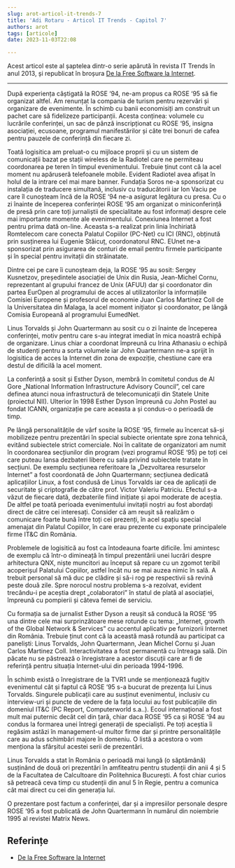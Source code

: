 ```yaml
---
slug: arot-articol-it-trends-7
title: 'Adi Rotaru - Articol IT Trends - Capitol 7'
authors: arot
tags: [articole]
date: 2023-11-03T22:08

---
```


Acest articol este al șaptelea dintr-o serie apărută în revista IT Trends
în anul 2013, și republicat în broșura
[De la Free Software la Internet](https://cronica-it.github.io/archive/assets/arot/Brosura_Alex_Rotaru_A5_Tipar.pdf).

<!-- truncate -->

---

După experiența câștigată la ROSE ‘94, ne-am propus ca ROSE ‘95 să fie
organizat altfel. Am renunțat la compania de turism pentru rezervări și organizare de evenimente. În schimb cu banii economisiți am construit un pachet care să fidelizeze participanții. Acesta conținea: volumele cu lucrările conferinței, un sac de pânză inscripționat cu ROSE
‘95, insigna asociației, ecusoane, programul manifestărilor și câte
trei bonuri de cafea pentru pauzele de conferință din fiecare zi.

Toatã logisitica am preluat-o cu mijloace proprii și cu un sistem de comunicații bazat pe stații wireless de la Radiotel care ne permiteau coordonarea pe teren în timpul evenimentului. Trebuie ținut cont că la acel moment nu apăruseră telefoanele
mobile. Evident Radiotel avea afișat în holul de la intrare cel mai mare banner. Fundația Soros ne-a sponsorizat cu instalația de traducere simultană, inclusiv cu traducătorii iar Ion Vaciu pe care îl cunoșteam încă de la ROSE ‘94 ne-a asigurat legătura cu presa.
Cu o zi înainte de începerea conferinței ROSE ‘95 am organizat o miniconferință de presă prin care toți jurnaliștii de specialitate au fost informați despre cele mai importante momente ale evenimentului. Conexiunea Internet a fost pentru prima dată on-line. Aceasta s-a realizat prin linia închiriată Romtelecom
care conecta Palatul Copiilor (PC-Net) cu ICI (RNC), obținută prin susținerea lui Eugenie Stăicuț, coordonatorul RNC. EUnet ne-a sponsorizat prin asigurarea de conturi de email pentru firmele participante și în special pentru invitații din străinatate.

Dintre cei pe care îi cunoșteam deja, la ROSE ‘95 au sosit: Sergey Kusnetzov, președintele asociației de Unix din Rusia, Jean-Michel Cornu, reprezentant al grupului francez de Unix (AFUU) dar și coordonator din partea EurOpen al programului de acces al utilizatorilor la informațiile Comisiei Europene și profesorul de economie Juan Carlos Martínez Coll de la Universitatea din Malaga, la acel moment inițiator și coordonator, pe lângă Comisia Europeană al programului EumedNet.

Linus Torvalds și John Quartermann au sosit cu o zi înainte de începerea conferinței, motiv pentru care s-au integrat imediat în
mica noastră echipă de organizare. Linus chiar a coordonat împreună cu Irina Athanasiu o echipă de studenți pentru a sorta volumele iar John Quartermann ne-a sprijit în logisitica de acces la Internet din zona de expoziție, chestiune care era destul de dificilă la acel moment.

La conferință a sosit și Esther Dyson, membră în comitetul condus de Al Gore „National Information Infrastructure Advisory Council”, cel care definea atunci noua infrastructură de telecomunicații din Statele Unite (proiectul NII). Ulterior în 1998 Esther Dyson împreună cu John Postel au fondat ICANN, organizație pe care aceasta a și condus-o o perioadă de timp.

Pe lângă personalitățile de vârf sosite la ROSE ‘95, firmele au încercat să-și mobilizeze pentru prezentări în special subiecte orientate spre zona tehnică, evitând subiectele strict comerciale. Noi în calitate de organizatori am numit în coordonarea secțiunilor din program (vezi programul
ROSE ‘95) pe toți cei care puteau lansa dezbateri libere cu sala privind subiectele tratate în secțiuni. De exemplu secțiunea referitoare la „Dezvoltarea resurselor Internet” a fost coordonată de John Quartermann; secțiunea dedicată aplicațiilor Linux, a fost condusă de Linus Torvalds iar cea de aplicații de securitate și criptografie de către prof. Victor Valeriu Patriciu. Efectul s-a văzut de fiecare dată, dezbaterile fiind inițiate și apoi moderate de aceștia. De altfel pe toată perioada evenimentului invitații noștri au fost abordați direct de către cei interesați. Consider că am reușit să realizăm o comunicare foarte bună între toți cei prezenți, în acel spațiu special amenajat din Palatul Copiilor, în care erau prezente cu exponate principalele firme IT&C din România.

Problemele de logisitică au fost ca întodeauna foarte dificile. Îmi amintesc de exemplu că într-o dimineață în timpul prezentării unei lucrări despre arhitectura QNX, niște muncitori au început să repare cu un zgomot teribil acoperișul Palatului Copiilor, astfel încât nu se mai auzea nimic în sală. A trebuit personal să mă duc pe clădire și să-i rog pe respectivii să revină peste două zile. Spre norocul nostru problema s-a rezolvat, evident trecându-i pe aceștia drept „colaboratori” în statul de plată al asociației, împreună cu pompierii și câteva femei de serviciu.

Cu formația sa de jurnalist Esther Dyson a reușit să conducă la ROSE ‘95 una dintre cele mai surprinzătoare mese rotunde cu tema: „Internet, growth of the Global
Network & Services” cu accentul aplicativ pe furnizorii Internet din România. Trebuie ținut cont că la această masă rotundă au participat ca paneliști: Linus Torvalds, John Quartermann, Jean Michel Cornu și Juan Carlos Martinez Coll. Interactivitatea a fost permanentă cu întreaga sală. Din păcate nu se păstrează o înregistrare a acestor discuții care ar fi de referință pentru situația Internet-ului din perioada 1994-1996.

În schimb există o înregistrare de la TVR1 unde se menționează fugitiv evenimentul cât și faptul că ROSE ‘95 s-a bucurat de prezența lui Linus Torvalds. Singurele publicații care au susținut evenimentul, inclusiv cu interview-uri și puncte de vedere de la fața locului au fost publicațiile din domeniul IT&C (PC Report, Computerworld s.a..). Ecoul internațional a fost mult mai puternic decât cel din țară, chiar daca ROSE ‘95 ca și ROSE ‘94 au condus la formarea unei întregi generații de specialiști. Pe toți aceștia îi regăsim astăzi în management-ul multor firme dar și printre personalitățile care au adus schimbări majore în domeniu. O listă a acestora o vom menționa la sfârșitul acestei serii de prezentări.

Linus Torvalds a stat în România o perioadă mai lungă (o săptămână) susținând de două ori prezentări în amfiteatru pentru studenții din anii 4 și 5 de la Facultatea de Calcultoare din Politehnica București. A fost chiar curios să petreacă ceva timp cu studenții din anul 5 în Regie, pentru a comunica cât mai direct cu cei din generația lui.

O prezentare post factum a conferinței, dar și a impresiilor personale despre ROSE ‘95 a fost publicată de John Quartermann în numărul din noiembrie 1995 al revistei Matrix News.

## Referințe

- [De la Free Software la Internet](https://cronica-it.github.io/archive/assets/arot/Brosura_Alex_Rotaru_A5_Tipar.pdf)
